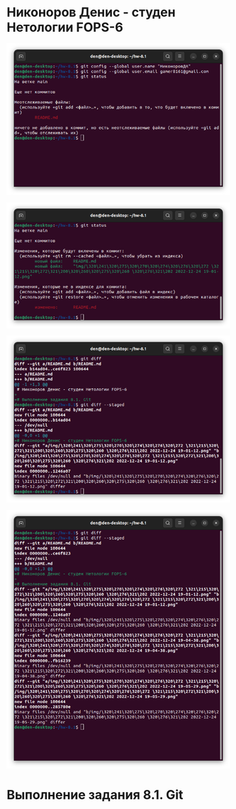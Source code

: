 # Никоноров Денис - студен Нетологии FOPS-6

![alt text](https://github.com/mxssclxck/hw-8.1/blob/main/img/1.png)

![alt text](https://github.com/mxssclxck/hw-8.1/blob/main/img/2.png)

![alt text](https://github.com/mxssclxck/hw-8.1/blob/main/img/3.png)

![alt text](https://github.com/mxssclxck/hw-8.1/blob/main/img/4.png)

# Выполнение задания 8.1. Git
